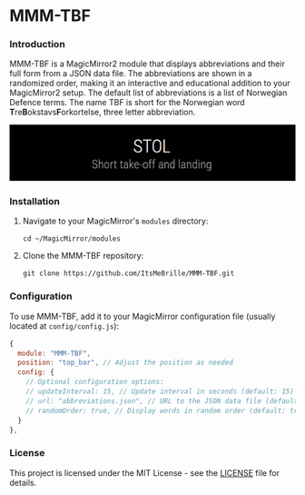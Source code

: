 # MMM-TBF

### Introduction

MMM-TBF is a MagicMirror2 module that displays abbreviations and their full form from a JSON data file. The abbreviations are shown in a randomized order, making it an interactive and educational addition to your MagicMirror2 setup. The default list of abbreviations is a list of Norwegian Defence terms. The name TBF is short for the Norwegian word **T**re**B**okstavs**F**orkortelse, three letter abbreviation.

![Screenshot](screenshot.png)

### Installation

1. Navigate to your MagicMirror's `modules` directory:

   ```shell
   cd ~/MagicMirror/modules
   ```

2. Clone the MMM-TBF repository:

   ```shell
   git clone https://github.com/ItsMeBrille/MMM-TBF.git
   ```

### Configuration

To use MMM-TBF, add it to your MagicMirror configuration file (usually located at `config/config.js`):

```javascript
{
  module: "MMM-TBF",
  position: "top_bar", // Adjust the position as needed
  config: {
    // Optional configuration options:
    // updateInterval: 15, // Update interval in seconds (default: 15)
    // url: "abbreviations.json", // URL to the JSON data file (default: abbreviations.json)
    // randomOrder: true, // Display words in random order (default: true)
  }
},
```

### License

This project is licensed under the MIT License - see the [LICENSE](LICENSE) file for details.
